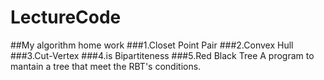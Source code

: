 # LectureCode
##My algorithm home work
###1.Closet Point Pair
###2.Convex Hull
###3.Cut-Vertex
###4.is Bipartiteness
###5.Red Black Tree
    A program to mantain a tree that meet the RBT's conditions.


